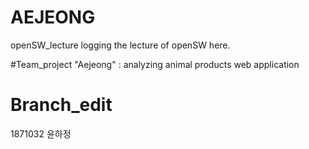 # AEJEONG
openSW_lecture
logging the lecture of openSW here.

#Team_project
"Aejeong" : analyzing animal products web application

# Branch_edit
1871032 윤하정
